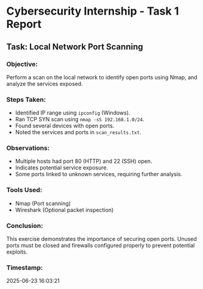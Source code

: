 # Cybersecurity Internship - Task 1 Report

## Task: Local Network Port Scanning

### Objective:
Perform a scan on the local network to identify open ports using Nmap, and analyze the services exposed.

### Steps Taken:
- Identified IP range using `ipconfig` (Windows).
- Ran TCP SYN scan using `nmap -sS 192.168.1.0/24`.
- Found several devices with open ports.
- Noted the services and ports in `scan_results.txt`.

### Observations:
- Multiple hosts had port 80 (HTTP) and 22 (SSH) open.
- Indicates potential service exposure.
- Some ports linked to unknown services, requiring further analysis.

### Tools Used:
- Nmap (Port scanning)
- Wireshark (Optional packet inspection)

### Conclusion:
This exercise demonstrates the importance of securing open ports. Unused ports must be closed and firewalls configured properly to prevent potential exploits.

### Timestamp:
2025-06-23 16:03:21